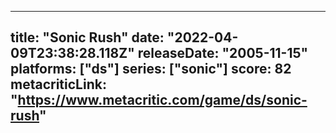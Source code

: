 
---
title: "Sonic Rush"
date: "2022-04-09T23:38:28.118Z"
releaseDate: "2005-11-15"
platforms: ["ds"]
series: ["sonic"]
score: 82
metacriticLink: "https://www.metacritic.com/game/ds/sonic-rush"
---
